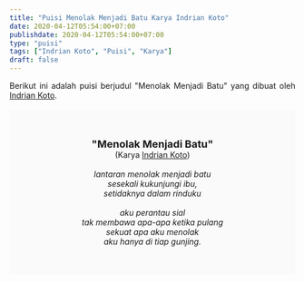 ```yaml
---
title: "Puisi Menolak Menjadi Batu Karya Indrian Koto"
date: 2020-04-12T05:54:00+07:00
publishdate: 2020-04-12T05:54:00+07:00
type: "puisi"
tags: ["Indrian Koto", "Puisi", "Karya"]
draft: false
---
```


<div dir="ltr" style="text-align: left;" trbidi="on"><div style="text-align: justify;">Berikut ini adalah puisi berjudul "Menolak Menjadi Batu" yang dibuat oleh <a href="https://id.wikipedia.org/wiki/Indrian_Koto" target="_blank">Indrian Koto</a>. </div><br /><div style="background: #FAFAFA; font-size: 14px; height: auto; margin: 0 auto; padding: 50px; text-align: center; width: auto;"><span style="font-size: 18px;"><b>"Menolak Menjadi Batu"</b></span><br />(Karya <a href="https://www.sekata.web.id/tags/indrian-koto" target="_blank">Indrian Koto</a>)<br /><br /><i>lantaran menolak menjadi batu<br />
sesekali kukunjungi ibu,<br />
setidaknya dalam rinduku<br />
<br />
aku perantau sial<br />
tak membawa apa-apa ketika pulang<br />
sekuat apa aku menolak<br />
aku hanya di tiap gunjing.</i></div></div>
